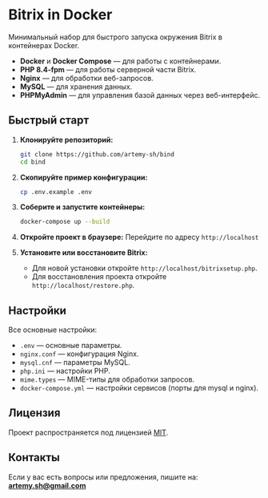 # Bitrix in Docker

Минимальный набор для быстрого запуска окружения Bitrix в контейнерах Docker.

- **Docker** и **Docker Compose** — для работы с контейнерами.
- **PHP 8.4-fpm** — для работы серверной части Bitrix.
- **Nginx** — для обработки веб-запросов.
- **MySQL** — для хранения данных.
- **PHPMyAdmin** — для управления базой данных через веб-интерфейс.

## Быстрый старт
1. **Клонируйте репозиторий:**
   ```bash
   git clone https://github.com/artemy-sh/bind
   cd bind
   ```

2. **Скопируйте пример конфигурации:**
   ```bash
   cp .env.example .env
   ```

3. **Соберите и запустите контейнеры:**
   ```bash
   docker-compose up --build
   ```

4. **Откройте проект в браузере:**
   Перейдите по адресу `http://localhost`
   
5. **Установите или восстановите Bitrix:**
   - Для новой установки откройте `http://localhost/bitrixsetup.php`.
   - Для восстановления проекта откройте `http://localhost/restore.php`.

## Настройки
Все основные настройки:
- `.env` — основные параметры.
- `nginx.conf` — конфигурация Nginx.
- `mysql.cnf` — параметры MySQL.
- `php.ini` — настройки PHP.
- `mime.types` — MIME-типы для обработки запросов.
- `docker-compose.yml` — настройки сервисов (порты для mysql и nginx).

## Лицензия
Проект распространяется под лицензией [MIT](LICENSE).

## Контакты
Если у вас есть вопросы или предложения, пишите на:  
**artemy.sh@gmail.com**